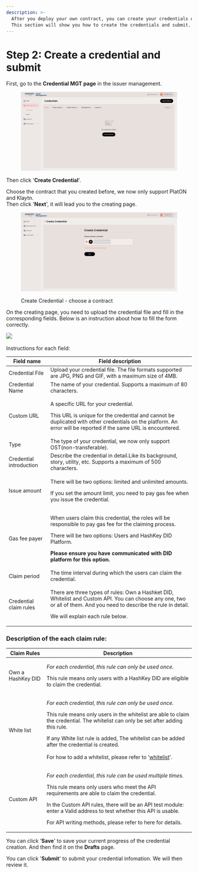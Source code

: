 ```yaml
---
description: >-
  After you deploy your own contract, you can create your credentials on it.
  This section will show you how to create the credentials and submit.
---
```


# Step 2: Create a credential and submit

First, go to the **Credential MGT page** in the issuer management.

<figure><img src="../../.gitbook/assets/image (12).png" alt=""><figcaption></figcaption></figure>

Then click '**Create Credential**'.

Choose the contract that you created before, we now only support PlatON and Klaytn.\
Then click '**Next**', it will lead you to the creating page.

<figure><img src="../../.gitbook/assets/image (7).png" alt=""><figcaption><p>Create Credential - choose a contract</p></figcaption></figure>

On the creating page, you need to upload the credential file and fill in the corresponding fields. Below is an instruction about how to fill the form correctly.

![](https://lh5.googleusercontent.com/sQI4UwcZpc8bbRbi9rs5zxa6OQLumeFU5S7Ir3YGfmNZ\_ixxmG4s55YiS9Hb\_iYB3m4oREiWANF67II5Nq4F6qytcTQzZJveOWCaN4ZJXWdKLg9tCz5mCQOzfaQBuHtpgkXnUH0YX7mvyEgaeGDnfNJWfoKjj3ure71Sr4zth5KzqXktHe4t3xbiHkzCrQ)



Instructions for each field:

| Field name              | Field description                                                                                                                                                                                                                                                                       |
| ----------------------- | --------------------------------------------------------------------------------------------------------------------------------------------------------------------------------------------------------------------------------------------------------------------------------------- |
| Credential File         | Upload your credential file. The file formats supported are JPG, PNG and GIF, with a maximum size of 4MB.                                                                                                                                                                               |
| Credential Name         | The name of your credential. Supports a maximum of 80 characters.                                                                                                                                                                                                                       |
| Custom URL              | <p>A specific URL for your credential.</p><p>This URL is unique for the credential and cannot be duplicated with other credentials on the platform. An error will be reported if the same URL is encountered.</p>                                                                       |
| Type                    | The type of your credential, we now only support OST(non-transferable).                                                                                                                                                                                                                 |
| Credential introduction | Describe the credential in detail.Like its background, story, utility, etc. Supports a maximum of 500 characters.                                                                                                                                                                       |
| Issue amount            | <p>There will be two options: limited and unlimited amounts.</p><p>If you set the amount limit, you need to pay gas fee when you issue the credential.</p>                                                                                                                              |
| Gas fee payer           | <p>When users claim this credential, the roles will be responsible to pay gas fee for the claiming process. </p><p></p><p>There will be two options: Users and HashKey DID Platform. </p><p><strong>Please ensure you have communicated with DID platform for this option.</strong></p> |
| Claim period            | The time interval during which the users can claim the credential.                                                                                                                                                                                                                      |
| Credential claim rules  | <p>There are three types of rules: Own a Hashket DID, Whitelist and Custom API. You can choose any one, two or all of them. And you need to describe the rule in detail.</p><p></p><p>We will explain each rule below.</p>                                                              |



### Description of the each claim rule:

| Claim Rules       | Description                                                                                                                                                                                                                                                                                                                                                                                                                                       |
| ----------------- | ------------------------------------------------------------------------------------------------------------------------------------------------------------------------------------------------------------------------------------------------------------------------------------------------------------------------------------------------------------------------------------------------------------------------------------------------- |
| Own a HashKey DID | <p><em>For each credential, this rule can only be used once.</em> </p><p></p><p>This rule means only users with a HashKey DID are eligible to claim the credential.</p>                                                                                                                                                                                                                                                                           |
| White list        | <p><em>For each credential, this rule can only be used once.</em></p><p></p><p>This rule means only users in the whitelist are able to claim the credential. The whitelist can only be set after adding this rule.</p><p>If any White list rule is added, The whitelist can be added after the credential is created.<br><br>For how to add a whitelist, please refer to '<a href="../manage-your-credential.md#4.-whitelist">whitelist</a>'.</p> |
| Custom API        | <p><em>For each credential, this rule can be used multiple times.</em></p><p></p><p>This rule means only users who meet the API requirements are able to claim the credential.</p><p></p><p>In the Custom API rules, there will be an API test module: enter a Valid address to test whether this API is usable.</p><p></p><p>For API writing methods, please refer to here for details.</p>                                                      |



You can click '**Save**' to save your current progress of the credential creation. And then find it on the **Drafts** page.

You can click '**Submit**' to submit your credential infomation. We will then review it.

